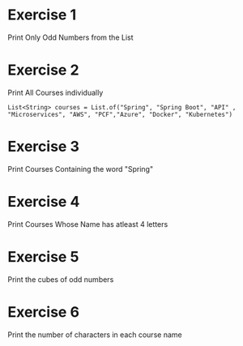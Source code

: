 # Exercise 1

Print Only Odd Numbers from the List

# Exercise 2

Print All Courses individually

`List<String> courses = List.of("Spring", "Spring Boot", "API" , "Microservices",
 "AWS", "PCF","Azure", "Docker", "Kubernetes")`

# Exercise 3

Print Courses Containing the word "Spring"

# Exercise 4

Print Courses Whose Name has atleast 4 letters

# Exercise 5

Print the cubes of odd numbers

# Exercise 6

Print the number of characters in each course name
